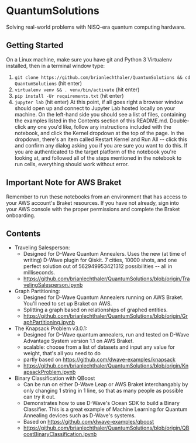 # QuantumSolutions
Solving real-world problems with NISQ-era quantum computing hardware. 

## Getting Started
On a Linux machine, make sure you have git and Python 3 Virtualenv installed, then in a terminal window type:
1) `git clone https://github.com/brianlechthaler/QuantumSolutions && cd QuantumSolutions` (hit enter)
2) `virtualenv venv && . venv/bin/activate` (hit enter)
3) `pip install -Ur requirements.txt` (hit enter)
4) `jupyter lab` (hit enter)
At this point, if all goes right a browser window should open up and connect to Jupyter Lab hosted locally on your machine. On the left-hand side you should see a list of files, containing the examples listed in the Contents section of this README.md. Double-click any one you'd like, follow any instructions included with the notebook, and click the Kernel dropdown at the top of the page. In the dropdown, there's an item called Restart Kernel and Run All -- click this and confirm any dialog asking you if you are sure you want to do this. If you are authenticated to the target platform of the notebook you're looking at, and followed all of the steps mentioned in the notebook to run cells, everything should work without error.

## Important Note for AWS Braket
Remember to run these notebooks from an environment that has access to your AWS account's Braket resources. If you have not already, sign into your AWS console with the proper permissions and complete the Braket onboarding.

## Contents
* Traveling Salesperson:
  * Designed for D-Wave Quantum Annealers. Uses the new (at time of writing) D-Wave plugin for Qiskit. 7 cities, 10000 shots, and one perfect solution out of 562949953421312 possibilities -- all in milliseconds.
  * https://github.com/brianlechthaler/QuantumSolutions/blob/origin/TravelingSalesperson.ipynb
* Graph Partitioning:
  * Designed for D-Wave Quantum Annealers running on AWS Braket. You'll need to set up Braket on AWS. 
  * Splitting a graph based on relationships of graphed entities.
  * https://github.com/brianlechthaler/QuantumSolutions/blob/origin/GraphPartitioning.ipynb
* The Knapsack Problem v3.0.1:
  * Designed for D-Wave quantum annealers, run and tested on D-Wave Advantage System version 1.1 on AWS Braket. 
  * scalable: choose from a list of datasets and input any value for weight, that's all you need to do
  * partly based on https://github.com/dwave-examples/knapsack
  * https://github.com/brianlechthaler/QuantumSolutions/blob/origin/KnapsackProblem.ipynb
* Binary Classification with QBoost
  * Can be run on either D-Wave Leap or AWS Braket interchangably by only changing 1 string in 1 line, so that as many people as possible can try it out.
  * Demonstrates how to use D-Wave's Ocean SDK to build a Binary Classifier. This is a great example of Machine Learning for Quantum Annealing devices such as D-Wave's systems.
  * Based on https://github.com/dwave-examples/qboost
  * https://github.com/brianlechthaler/QuantumSolutions/blob/origin/QBoostBinaryClassification.ipynb